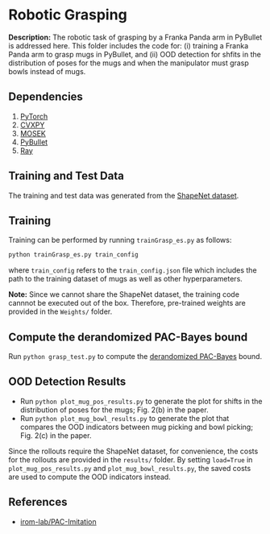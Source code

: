 # Robotic Grasping

**Description:** The robotic task of grasping by a Franka Panda arm in PyBullet is addressed here. This folder includes the code for: (i) training a Franka Panda arm to grasp mugs in PyBullet, and (ii) OOD detection for shfits in the distribution of poses for the mugs and when the manipulator must grasp bowls instead of mugs.

## Dependencies
1. [PyTorch](https://pytorch.org/)
2. [CVXPY](https://www.cvxpy.org/)
3. [MOSEK](https://www.mosek.com/)
4. [PyBullet](https://pybullet.org/)
5. [Ray](https://ray.io/)

## Training and Test Data
The training and test data was generated from the [ShapeNet dataset](https://shapenet.org/).

## Training
Training can be performed by running `trainGrasp_es.py` as follows:
```python
python trainGrasp_es.py train_config
```
where `train_config` refers to the `train_config.json` file which includes the path to the training dataset of mugs as well as other hyperparameters. 

**Note:** Since we cannot share the ShapeNet dataset, the training code cannnot be executed out of the box. Therefore, pre-trained weights are provided in the `Weights/` folder.

## Compute the derandomized PAC-Bayes bound
Run `python grasp_test.py` to compute the [derandomized PAC-Bayes](https://arxiv.org/pdf/2102.08649.pdf) bound.

## OOD Detection Results
- Run `python plot_mug_pos_results.py` to generate the plot for shifts in the distribution of poses for the mugs; Fig. 2(b) in the paper. 
- Run `python plot_mug_bowl_results.py` to generate the plot that compares the OOD indicators between mug picking and bowl picking; Fig. 2(c) in the paper.

Since the rollouts require the ShapeNet dataset, for convenience, the costs for the rollouts are provided in the `results/` folder. By setting `load=True` in `plot_mug_pos_results.py` and `plot_mug_bowl_results.py`, the saved costs are used to compute the OOD indicators instead.

## References
* [irom-lab/PAC-Imitation](https://github.com/irom-lab/PAC-Imitation)
